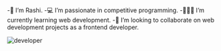 
-👋 I’m Rashi. 
-💻 I’m passionate in competitive programming.
-👩🏻‍💻 I’m currently learning web development.
-🤝 I’m looking to collaborate on web development projects as a frontend developer.

![developer](https://user-images.githubusercontent.com/111111887/209569894-4f7650e6-64f8-4cc5-b24f-8372e8a82e7e.png)

